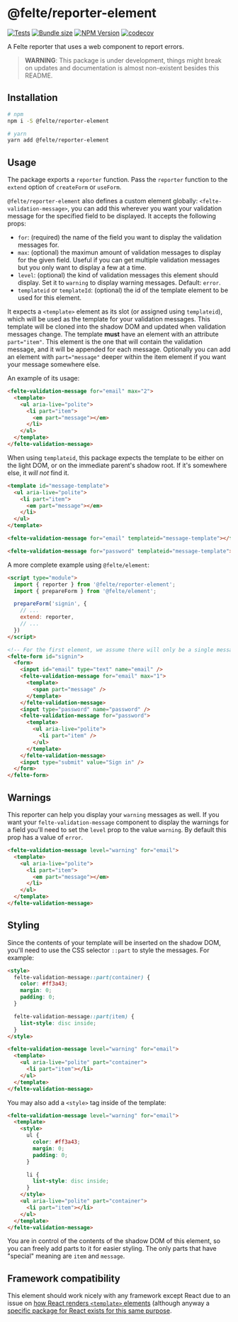 # @felte/reporter-element

[![Tests](https://github.com/pablo-abc/felte/workflows/Tests/badge.svg)](https://github.com/pablo-abc/felte/actions/workflows/test.yml)
[![Bundle size](https://img.shields.io/bundlephobia/min/@felte/reporter-element)](https://bundlephobia.com/result?p=@felte/reporter-element)
[![NPM Version](https://img.shields.io/npm/v/@felte/reporter-element)](https://www.npmjs.com/package/@felte/reporter-element)
[![codecov](https://codecov.io/gh/pablo-abc/felte/branch/main/graph/badge.svg?token=T73OJZ50LC)](https://codecov.io/gh/pablo-abc/felte)

A Felte reporter that uses a web component to report errors.

> **WARNING**: This package is under development, things might break on updates and documentation is almost non-existent besides this README.

## Installation

```sh
# npm
npm i -S @felte/reporter-element

# yarn
yarn add @felte/reporter-element
```

## Usage

The package exports a `reporter` function. Pass the `reporter` function to the `extend` option of `createForm` or `useForm`.

`@felte/reporter-element` also defines a custom element globally: `<felte-validation-message>`, you can add this wherever you want your validation message for the specified field to be displayed. It accepts the following props:

* `for`: (required) the name of the field you want to display the validation messages for.
* `max`: (optional) the maximun amount of validation messages to display for the given field. Useful if you can get multiple validation messages but you only want to display a few at a time.
* `level`: (optional) the kind of validation messages this element should display. Set it to `warning` to display warning messages. Default: `error`.
* `templateid` or `templateId`: (optional) the id of the template element to be used for this element.

It expects a `<template>` element as its slot (or assigned using `templateid`), which will be used as the template for your validation messages. This template will be cloned into the shadow DOM and updated when validation messages change. The template **must** have an element with an attribute `part="item"`. This element is the one that will contain the validation message, and it will be appended for each message. Optionally you can add an element with `part="message"` deeper within the item element if you want your message somewhere else.

An example of its usage:

```html
<felte-validation-message for="email" max="2">
  <template>
    <ul aria-live="polite">
      <li part="item">
        <em part="message"></em>
      </li>
    </ul>
  </template>
</felte-validation-message>
```

When using `templateid`, this package expects the template to be either on the light DOM, or on the immediate parent's shadow root. If it's somewhere else, it _will not_ find it.

```html
<template id="message-template">
  <ul aria-live="polite">
    <li part="item">
      <em part="message"></em>
    </li>
  </ul>
</template>

<felte-validation-message for="email" templateid="message-template"></felte-validation-message>

<felte-validation-message for="password" templateid="message-template"></felte-validation-message>
```

A more complete example using `@felte/element`:


```html
<script type="module">
  import { reporter } from '@felte/reporter-element';
  import { prepareForm } from '@felte/element';

  prepareForm('signin', {
    // ...
    extend: reporter,
    // ...
  })
</script>

<!-- For the first element, we assume there will only be a single message at all times -->
<felte-form id="signin">
  <form>
    <input id="email" type="text" name="email" />
    <felte-validation-message for="email" max="1">
      <template>
        <span part="message" />
      </template>
    </felte-validation-message>
    <input type="password" name="password" />
    <felte-validation-message for="password">
      <template>
        <ul aria-live="polite">
          <li part="item" />
        </ul>
      </template>
    </felte-validation-message>
    <input type="submit" value="Sign in" />
  </form>
</felte-form>
```

## Warnings

This reporter can help you display your `warning` messages as well. If you want your `felte-validation-message` component to display the warnings for a field you'll need to set the `level` prop to the value `warning`. By default this prop has a value of `error`.

```html
<felte-validation-message level="warning" for="email">
  <template>
    <ul aria-live="polite">
      <li part="item">
        <em part="message"></em>
      </li>
    </ul>
  </template>
</felte-validation-message>
```

## Styling

Since the contents of your template will be inserted on the shadow DOM, you'll need to use the CSS selector `::part` to style the messages. For example:

```html
<style>
  felte-validation-message::part(container) {
    color: #ff3a43;
    margin: 0;
    padding: 0;
  }

  felte-validation-message::part(item) {
    list-style: disc inside;
  }
</style>

<felte-validation-message level="warning" for="email">
  <template>
    <ul aria-live="polite" part="container">
      <li part="item"></li>
    </ul>
  </template>
</felte-validation-message>
```

You may also add a `<style>` tag inside of the template:

```html
<felte-validation-message level="warning" for="email">
  <template>
    <style>
      ul {
        color: #ff3a43;
        margin: 0;
        padding: 0;
      }

      li {
        list-style: disc inside;
      }
    </style>
    <ul aria-live="polite" part="container">
      <li part="item"></li>
    </ul>
  </template>
</felte-validation-message>
```

You are in control of the contents of the shadow DOM of this element, so you can freely add parts to it for easier styling. The only parts that have "special" meaning are `item` and `message`.

## Framework compatibility

This element should work nicely with any framework except React due to an issue on [how React renders `<template>` elements](https://github.com/facebook/react/issues/19932) (although anyway a [specific package for React exists for this same purpose](../reporter-react).
